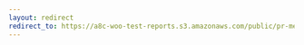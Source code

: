 ```yaml
---
layout: redirect
redirect_to: https://a8c-woo-test-reports.s3.amazonaws.com/public/pr-merge/40981/api/index.html
---
```

